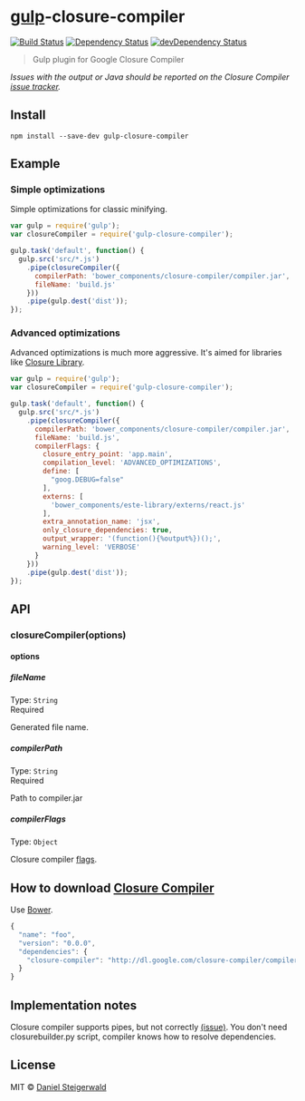 # [gulp](http://gulpjs.com)-closure-compiler
[![Build Status](https://secure.travis-ci.org/steida/gulp-closure-compiler.png?branch=master)](http://travis-ci.org/steida/gulp-closure-compiler) [![Dependency Status](https://david-dm.org/steida/gulp-closure-compiler.png)](https://david-dm.org/steida/gulp-closure-compiler) [![devDependency Status](https://david-dm.org/steida/gulp-closure-compiler/dev-status.png)](https://david-dm.org/steida/gulp-closure-compiler#info=devDependencies)

> Gulp plugin for Google Closure Compiler

*Issues with the output or Java should be reported on the Closure Compiler [issue tracker](https://code.google.com/p/closure-compiler/issues/list).*

## Install

```
npm install --save-dev gulp-closure-compiler
```

## Example

### Simple optimizations

Simple optimizations for classic minifying.

```js
var gulp = require('gulp');
var closureCompiler = require('gulp-closure-compiler');

gulp.task('default', function() {
  gulp.src('src/*.js')
    .pipe(closureCompiler({
      compilerPath: 'bower_components/closure-compiler/compiler.jar',
      fileName: 'build.js'
    }))
    .pipe(gulp.dest('dist'));
});
```

### Advanced optimizations

Advanced optimizations is much more aggressive. It's aimed for libraries like [Closure Library](https://developers.google.com/closure/library/).

```js
var gulp = require('gulp');
var closureCompiler = require('gulp-closure-compiler');

gulp.task('default', function() {
  gulp.src('src/*.js')
    .pipe(closureCompiler({
      compilerPath: 'bower_components/closure-compiler/compiler.jar',
      fileName: 'build.js',
      compilerFlags: {
        closure_entry_point: 'app.main',
        compilation_level: 'ADVANCED_OPTIMIZATIONS',
        define: [
          "goog.DEBUG=false"
        ],
        externs: [
          'bower_components/este-library/externs/react.js'
        ],
        extra_annotation_name: 'jsx',
        only_closure_dependencies: true,
        output_wrapper: '(function(){%output%})();',
        warning_level: 'VERBOSE'
      }
    }))
    .pipe(gulp.dest('dist'));
});
```

## API

### closureCompiler(options)

#### options

##### fileName

Type: `String`  
Required

Generated file name.

##### compilerPath

Type: `String`  
Required

Path to compiler.jar

##### compilerFlags

Type: `Object`  

Closure compiler [flags](https://github.com/steida/gulp-closure-compiler/blob/master/flags.txt).

## How to download [Closure Compiler](https://developers.google.com/closure/compiler/)

Use [Bower](http://bower.io/).

```js
{
  "name": "foo",
  "version": "0.0.0",
  "dependencies": {
    "closure-compiler": "http://dl.google.com/closure-compiler/compiler-latest.zip"
  }
}
```

## Implementation notes

Closure compiler supports pipes, but not correctly [(issue)](https://code.google.com/p/closure-compiler/issues/detail?id=1292).
You don't need closurebuilder.py script, compiler knows how to resolve dependencies.

## License

MIT © [Daniel Steigerwald](https://github.com/steida)
